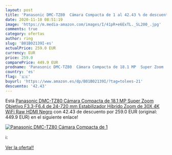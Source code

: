 ```yaml
---
layout: post
title: 'Panasonic DMC-TZ80  Cámara Compacta de 1 al 42.43 % de descuento'
date: 2020-11-10 08:51:19
image: 'https://m.media-amazon.com/images/I/41pR+e6ExTL._SL200_.jpg'
comments: true
category: ofertas
author: ring
slug: 'B01B02139I-es'
actualPrice: 259.0 EUR
currency: EUR
price: 259.0
comparePrice: 449.9 EUR
prodname: 'Panasonic DMC-TZ80  Cámara Compacta de 18.1 MP  Super Zoom  Objetivo F3.3-F6.4 de 24-720 mm  Estabilizador Híbrido  Zoom de 30X  4K  WiFi  Raw   HDMI  Negro'
country: 'es'
flag: '🇪🇸'
buyurl: 'https://www.amazon.es/dp/B01B02139I/?tag=tolees-21'
descuento: '42.43'
---
```


Está [Panasonic DMC-TZ80  Cámara Compacta de 18.1 MP  Super Zoom  Objetivo F3.3-F6.4 de 24-720 mm  Estabilizador Híbrido  Zoom de 30X  4K  WiFi  Raw   HDMI  Negro](https://www.amazon.es/dp/B01B02139I/?tag=tolees-21) con 42.43 de descuento por 259.0 EUR (original: 449.9 EUR) en el siguiente enlace!

[![Panasonic DMC-TZ80  Cámara Compacta de 1](https://m.media-amazon.com/images/I/41pR+e6ExTL._SL200_.jpg)](https://www.amazon.es/dp/B01B02139I/?tag=tolees-21)

ℹ️:


[Ver la oferta!!](https://www.amazon.es/dp/B01B02139I/?tag=tolees-21)
